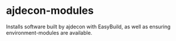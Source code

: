 ajdecon-modules
===============

Installs software built by ajdecon with EasyBuild, as well as ensuring
environment-modules are available.
